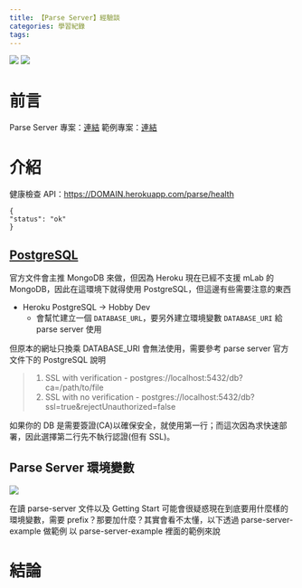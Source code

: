 ```yaml
---
title: 【Parse Server】經驗談
categories: 學習紀錄
tags:
---
```


![](https://nijialin.com/images/2022/)
![](https://nijialin.com/images/common.jpeg)

# 前言

Parse Server 專案：[連結](https://github.com/parse-community/parse-server)
範例專案：[連結](https://github.com/parse-community/parse-server-example)

<!-- more -->

# 介紹

健康檢查 API：https://DOMAIN.herokuapp.com/parse/health

```
{
"status": "ok"
}
```

## [PostgreSQL](http://docs.parseplatform.org/parse-server/guide/#postgres)

官方文件會主推 MongoDB 來做，但因為 Heroku 現在已經不支援 mLab 的 MongoDB，因此在這環境下就得使用 PostgreSQL，但這邊有些需要注意的東西

- Heroku PostgreSQL -> Hobby Dev
  - 會幫忙建立一個 `DATABASE_URL`，要另外建立環境變數 `DATABASE_URI` 給 parse server 使用

但原本的網址只換乘 DATABASE_URI 會無法使用，需要參考 parse server 官方文件下的 PostgreSQL 說明

> 1. SSL with verification - postgres://localhost:5432/db?ca=/path/to/file
> 2. SSL with no verification - postgres://localhost:5432/db?ssl=true&rejectUnauthorized=false

如果你的 DB 是需要簽證(CA)以確保安全，就使用第一行；而這次因為求快速部署，因此選擇第二行先不執行認證(但有 SSL)。

## Parse Server 環境變數

![](https://nijialin.com/images/2022/parse-server/1.png)

在讀 parse-server 文件以及 Getting Start 可能會很疑惑現在到底要用什麼樣的環境變數，需要 prefix？那要加什麼？其實會看不太懂，以下透過 parse-server-example 做範例
以 parse-server-example 裡面的範例來說

# 結論
